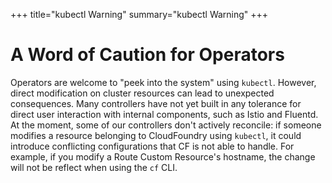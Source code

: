 +++
title="kubectl Warning"
summary="kubectl Warning"
+++

# A Word of Caution for Operators
Operators are welcome to "peek into the system" using `kubectl`. However, direct
modification on cluster resources can lead to unexpected consequences. Many
controllers have not yet built in any tolerance for direct user interaction with
internal components, such as Istio and Fluentd. At the moment, some of our
controllers don't actively reconcile: if someone modifies a resource belonging
to CloudFoundry using `kubectl`, it could introduce conflicting configurations
that CF is not able to handle. For example, if you modify a Route Custom
Resource's hostname, the change will not be reflect when using the `cf` CLI.

